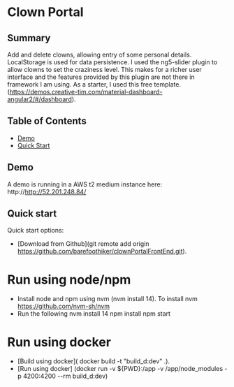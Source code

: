 # Clown Portal

## Summary

Add and delete clowns, allowing entry of some personal details.
LocalStorage is used for data persistence.
I used the ng5-slider plugin to allow clowns to set the craziness level. This makes for a richer user interface and the features provided by this plugin are not there in framework I am using.
As a starter, I used this free template. (https://demos.creative-tim.com/material-dashboard-angular2/#/dashboard).

## Table of Contents

* [Demo](#demo)
* [Quick Start](#quick-start)

## Demo

A demo is running in a AWS t2 medium instance here:
http://http://52.201.248.84/

## Quick start

Quick start options:

- [Download from Github](git remote add origin https://github.com/barefoothiker/clownPortalFrontEnd.git).
# Run using node/npm
- Install node and npm using nvm (nvm install 14). To install nvm
https://github.com/nvm-sh/nvm
- Run the following
nvm install 14
npm install
npm start
# Run using docker
- [Build using docker]( docker build -t "build_d:dev"  .).
- [Run using docker] (docker run -v ${PWD}:/app -v /app/node_modules -p 4200:4200 --rm build_d:dev)
